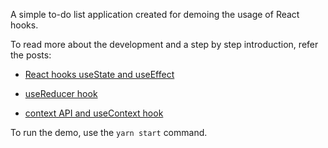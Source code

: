 A simple to-do list application created for demoing the usage of React hooks.

To read more about the development and a step by step introduction, refer the posts:

- [React hooks useState and useEffect](https://www.wisdomgeek.com/development/web-development/react/react-hooks-and-local-storage-lets-build-a-todo-app/)

- [useReducer hook](https://www.wisdomgeek.com/development/web-development/react/understanding-the-usereducer-hook-in-react/)

- [context API and useContext hook](https://www.wisdomgeek.com/development/web-development/react/learning-context-api-and-the-usecontext-react-hook/)

To run the demo, use the `yarn start` command.
